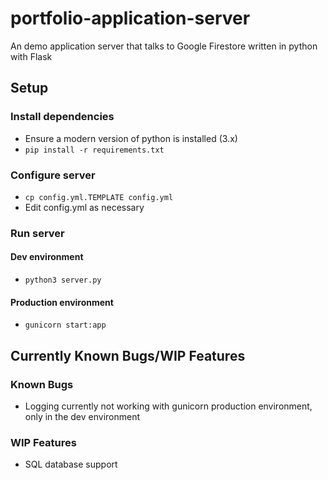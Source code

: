 # portfolio-application-server

An demo application server that talks to Google Firestore written in python with Flask

## Setup

### Install dependencies

* Ensure a modern version of python is installed (3.x)
* ```pip install -r requirements.txt```

### Configure server

* ```cp config.yml.TEMPLATE config.yml```
* Edit config.yml as necessary

### Run server

#### Dev environment

* ```python3 server.py```
  
#### Production environment

* ```gunicorn start:app```

## Currently Known Bugs/WIP Features

### Known Bugs

* Logging currently not working with gunicorn production environment, only in the dev environment

### WIP Features

* SQL database support